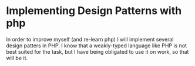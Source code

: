 # Implementing Design Patterns with php
In order to improve myself (and re-learn php) I will implement several design patters in PHP. I know that a weakly-typed language like PHP is not best suited for the task, but I have being obligated to use it on work, so that will be it.

